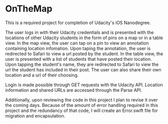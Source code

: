 # OnTheMap

This is a required project for completion of Udacity's iOS Nanodegree. 

The user logs in with their Udacity credentials and is presented with the locations of other Udacity students in the form of pins on a map or in a table view. In the map view, the user can tap on a pin to view an annotation containing location  infomation. Upon taping the annotation, the user is redirected to Safari to view a url posted by the student. In the table view, the user is presented with a list of students that have posted their location. Upon tapping the student's name, they are redirected to Safari to view the url the student has included in their post. The user can also share their own location and a url of their choosing. 

Login is made possible through GET requests with the Udacity API. Location information and shared URLs are accessed through the Parse API. 

Additionally, upon reviewing the code in this project I plan to revise it over the coming days. Because of the amount of error handling required in this project and the redundancy of that code, I will create an Error.swift file for migration and encapsulation. 

